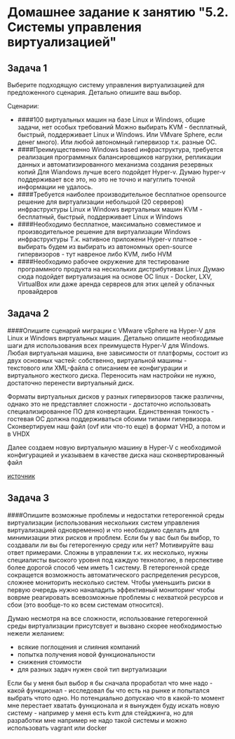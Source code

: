 # Домашнее задание к занятию "5.2. Системы управления виртуализацией"

## Задача 1 

Выберите подходящую систему управления виртуализацией для предложенного сценария. Детально опишите ваш выбор.

Сценарии:

- ####100 виртуальных машин на базе Linux и Windows, общие задачи, нет особых требований
  Можно выбирать KVM - бесплатный, быстрый, поддерживает Linux и Windows. Или VMvare Sphere, если денег много). Или любой автономный 
  гипервизор т.к. разные ОС.
- ####Преимущественно Windows based инфраструктура, требуется реализация программных балансировщиков нагрузки, репликации данных и автоматизированного механизма создания резервных копий 
  Для Wiandows лучше всего подойдет Hyper-v. Думаю hyper-v поддерживает все это, но это не точно и нагуглить точной информации не удалось. 
- ####Требуется наиболее производительное бесплатное opensource решение для виртуализации небольшой (20 серверов) инфраструктуры Linux и Windows виртуальных машин
  KVM - бесплатный, быстрый, поддерживает Linux и Windows
- ####Необходимо бесплатное, максимально совместимое и производительное решение для виртуализации Windows инфраструктуры 
  Т.к. нативное приложени Hyper-v платное - выбирать будем из выбирать из автономных open-source гипервизоров - тут навреное либо 
  KVM, либо HVM
- ####Необходимо рабочее окружение для тестирование программного продукта на нескольких дистрибутивах Linux
  Думаю сюда подойдет виртуализация на основе ОС linux - Docker, LXV, VirtualBox или даже аренда сервреов для этих целей у облачных провайдеров

## Задача 2

####Опишите сценарий миграции с VMware vSphere на Hyper-V для Linux и Windows виртуальных машин. Детально опишите необходимые шаги для использования всех преимуществ Hyper-V для Windows.
Любая виртуальная машина, вне зависимости от платформы, состоит из двух основных частей: собственно, виртуальной машины -  
текстового или XML-файла с описанием ее конфигурации и виртуального жесткого диска. Переносить нам настройки не нужно, достаточно перенести виртуальный диск.

Форматы виртуальных дисков у разных гипервизоров также различны, однако это не представляет сложности - достаточно использовать специализированное ПО для конвертации. 
Единственная тонкость - гостевая ОС должна поддерживаться обоими типами гипервизора. Сконвертируем наш файл (ovf или что-то еще) в формат VHD, а потом и в VHDX

Далее создаем новую виртуальную машину в Hyper-V с необходимой конфигурацией и указываем в качестве диска наш сконвертированный файл

[источник](https://interface31.ru/tech_it/2014/03/konvertiruem-virtualnye-mashiny-vmware-v-hyper-v-i-obratno.html)

## Задача 3 

####Опишите возможные проблемы и недостатки гетерогенной среды виртуализации (использования нескольких систем управления виртуализацией одновременно) и что необходимо сделать для минимизации этих рисков и проблем. Если бы у вас был бы выбор, то создавали ли вы бы гетерогенную среду или нет? Мотивируйте ваш ответ примерами. 
Сложны в управлении т.к. их несколько, нужны специалисты высокого уровня под каждую технологию, в перспективе более дорогой способ чем иметь 1 систему.
В гетерогенной среде сокращется возможность автоматического распределения ресурсов, сложнее мониторить несколько систем.
Чтобы уменьшить риски в первую очередь нужно наналадить эффективный мониторинг чтобы воврме реагировать всевозможные проблемы с нехваткой ресурсов и сбои 
(это вообще-то ко всем системам относится). 

Думаю несмотря на все сложности, использование гетерогенной среды виртуализации присутсвует и вызвано скорее
необходимостью нежели желанием:
 - всякие поглощения и слияния компаний
 - попытка получения новой функциональности
 - снижения стоимости
 - для разных задач нужен свой тип виртуализации

Если бы у меня был выбор я бы сначала проработал что мне надо - какой функционал - исследовал бы что есть на рынке и попытался выбрать чтото одно.
Но потенциально допускаю что в какой-то момент мне перестает хватать функционала и я вынужден буду искать новую систему - 
например у меня есть kvm для стейджинга, но для разработки мне например не надо такой системы и можно использовать vagrant или docker

